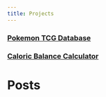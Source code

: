 ```yaml
---
title: Projects
---
```


### [Pokemon TCG Database](https://tysonfromearth.github.io/assets/pokemon-database.pdf)

### [Caloric Balance Calculator](https://tysonfromearth.github.io/cbc)

# Posts
